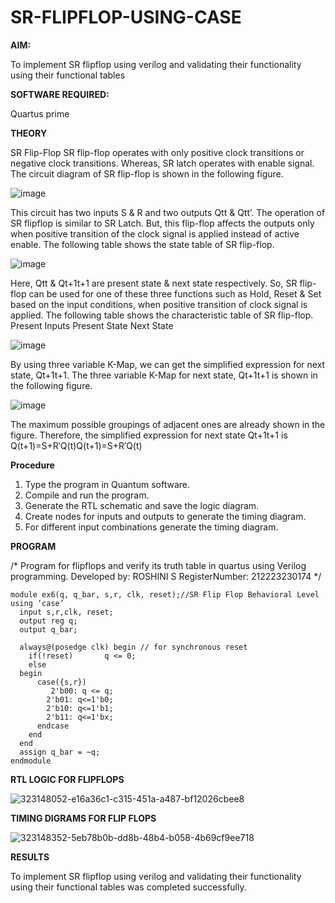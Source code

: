 # SR-FLIPFLOP-USING-CASE

**AIM:**

To implement  SR flipflop using verilog and validating their functionality using their functional tables

**SOFTWARE REQUIRED:**

Quartus prime

**THEORY**

SR Flip-Flop SR flip-flop operates with only positive clock transitions or negative clock transitions. Whereas, SR latch operates with enable signal. The circuit diagram of SR flip-flop is shown in the following figure.

![image](https://github.com/naavaneetha/SR-FLIPFLOP-USING-CASE/assets/154305477/0f710028-ad52-4d3e-9276-8714cf023a25)

 
This circuit has two inputs S & R and two outputs Qtt & Qtt’. The operation of SR flipflop is similar to SR Latch. But, this flip-flop affects the outputs only when positive transition of the clock signal is applied instead of active enable. The following table shows the state table of SR flip-flop.

![image](https://github.com/naavaneetha/SR-FLIPFLOP-USING-CASE/assets/154305477/dabfc4f4-87e3-4cbc-9472-f89ee1b5ed30)

 
Here, Qtt & Qt+1t+1 are present state & next state respectively. So, SR flip-flop can be used for one of these three functions such as Hold, Reset & Set based on the input conditions, when positive transition of clock signal is applied. The following table shows the characteristic table of SR flip-flop. Present Inputs Present State Next State

![image](https://github.com/naavaneetha/SR-FLIPFLOP-USING-CASE/assets/154305477/dd90d16c-aec5-4290-a586-e2346b1e9eb5)

 
By using three variable K-Map, we can get the simplified expression for next state, Qt+1t+1. The three variable K-Map for next state, Qt+1t+1 is shown in the following figure.

![image](https://github.com/naavaneetha/SR-FLIPFLOP-USING-CASE/assets/154305477/473efad6-d70b-4ca7-aeb7-898bbfca319f)

 
The maximum possible groupings of adjacent ones are already shown in the figure. Therefore, the simplified expression for next state Qt+1t+1 is Q(t+1)=S+R′Q(t)Q(t+1)=S+R′Q(t)

**Procedure**
1. Type the program in Quantum software.
2. Compile and run the program.
3. Generate the RTL schematic and save the logic diagram.
4. Create nodes for inputs and outputs to generate the timing diagram.
5. For different input combinations generate the timing diagram.  


**PROGRAM**

/* Program for flipflops and verify its truth table in quartus using Verilog programming. Developed by: ROSHINI S
RegisterNumber: 212223230174
*/
```
module ex6(q, q_bar, s,r, clk, reset);//SR Flip Flop Behavioral Level using ‘case’ 
  input s,r,clk, reset;
  output reg q;
  output q_bar;
 
  always@(posedge clk) begin // for synchronous reset
    if(!reset)       q <= 0;
    else 
  begin
      case({s,r})       
	     2'b00: q <= q;     
        2'b01: q<=1'b0;		  
        2'b10: q<=1'b1;                    
        2'b11: q<=1'bx;
      endcase
    end
  end
  assign q_bar = ~q;
endmodule
```

**RTL LOGIC FOR FLIPFLOPS**


![323148052-e16a36c1-c315-451a-a487-bf12026cbee8](https://github.com/23008859/SR-FLIPFLOP-USING-CASE/assets/139117979/bf78ad38-34ea-4bdf-91b2-b23b29468f06)

**TIMING DIGRAMS FOR FLIP FLOPS**


![323148352-5eb78b0b-dd8b-48b4-b058-4b69cf9ee718](https://github.com/23008859/SR-FLIPFLOP-USING-CASE/assets/139117979/9ad45c4c-808e-4a8d-b925-65ad6c1b8162)

**RESULTS**


To implement SR flipflop using verilog and validating their functionality using their functional tables was completed successfully.
